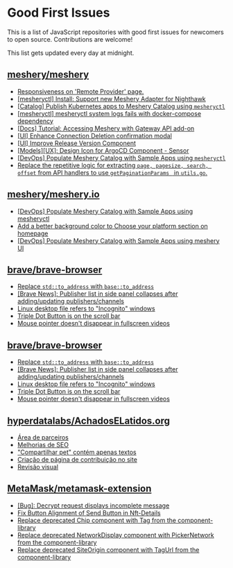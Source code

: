 # Good First Issues

This is a list of JavaScript repositories with good first issues for newcomers to open source. Contributions are welcome!

This list gets updated every day at midnight.

## [meshery/meshery](https://github.com/meshery/meshery)

- [Responsiveness on 'Remote Provider' page.](https://github.com/meshery/meshery/issues/10743)
- [[mesheryctl] Install: Support new Meshery Adapter for Nighthawk](https://github.com/meshery/meshery/issues/10371)
- [[Catalog] Publish Kubernetes apps to Meshery Catalog using `mesheryctl`](https://github.com/meshery/meshery/issues/10444)
- [[mesheryctl] mesheryctl system logs fails with docker-compose dependency](https://github.com/meshery/meshery/issues/10777)
- [[Docs] Tutorial: Accessing Meshery with Gateway API add-on](https://github.com/meshery/meshery/issues/10333)
- [[UI] Enhance Connection Deletion confirmation modal](https://github.com/meshery/meshery/issues/10558)
- [[UI] Improve Release Version Component](https://github.com/meshery/meshery/issues/9569)
- [[Models][UX]: Design Icon for ArgoCD Component - Sensor](https://github.com/meshery/meshery/issues/10300)
- [[DevOps] Populate Meshery Catalog with Sample Apps using `mesheryctl`](https://github.com/meshery/meshery/issues/10458)
- [Replace the repetitive logic for extracting `page, pagesize, search, offset` from API handlers to use  `getPaginationParams ` in `utils.go`.](https://github.com/meshery/meshery/issues/10825)

## [meshery/meshery.io](https://github.com/meshery/meshery.io)

- [[DevOps] Populate Meshery Catalog with Sample Apps using mesheryctl](https://github.com/meshery/meshery.io/issues/1650)
- [Add a better background color to Choose your platform section on homepage](https://github.com/meshery/meshery.io/issues/1735)
- [[DevOps] Populate Meshery Catalog with Sample Apps using meshery UI](https://github.com/meshery/meshery.io/issues/1699)

## [brave/brave-browser](https://github.com/brave/brave-browser)

- [Replace `std::to_address` with `base::to_address`](https://github.com/brave/brave-browser/issues/38658)
- [[Brave News]: Publisher list in side panel collapses after adding/updating publishers/channels](https://github.com/brave/brave-browser/issues/36550)
- [Linux desktop file refers to "Incognito" windows](https://github.com/brave/brave-browser/issues/37623)
- [Triple Dot Button is on the  scroll bar ](https://github.com/brave/brave-browser/issues/36298)
- [Mouse pointer doesn't disappear in fullscreen videos](https://github.com/brave/brave-browser/issues/17292)

## [brave/brave-browser](https://github.com/brave/brave-browser)

- [Replace `std::to_address` with `base::to_address`](https://github.com/brave/brave-browser/issues/38658)
- [[Brave News]: Publisher list in side panel collapses after adding/updating publishers/channels](https://github.com/brave/brave-browser/issues/36550)
- [Linux desktop file refers to "Incognito" windows](https://github.com/brave/brave-browser/issues/37623)
- [Triple Dot Button is on the  scroll bar ](https://github.com/brave/brave-browser/issues/36298)
- [Mouse pointer doesn't disappear in fullscreen videos](https://github.com/brave/brave-browser/issues/17292)

## [hyperdatalabs/AchadosELatidos.org](https://github.com/hyperdatalabs/AchadosELatidos.org)

- [Área de parceiros](https://github.com/hyperdatalabs/AchadosELatidos.org/issues/8)
- [Melhorias de SEO](https://github.com/hyperdatalabs/AchadosELatidos.org/issues/5)
- ["Compartilhar pet" contém apenas textos](https://github.com/hyperdatalabs/AchadosELatidos.org/issues/2)
- [Criação de página de contribuição no site](https://github.com/hyperdatalabs/AchadosELatidos.org/issues/4)
- [Revisão visual](https://github.com/hyperdatalabs/AchadosELatidos.org/issues/3)

## [MetaMask/metamask-extension](https://github.com/MetaMask/metamask-extension)

- [[Bug]: Decrypt request displays incomplete message](https://github.com/MetaMask/metamask-extension/issues/19549)
- [Fix Button Alignment of Send Button in Nft-Details](https://github.com/MetaMask/metamask-extension/issues/20050)
- [Replace deprecated Chip component with Tag from the component-library](https://github.com/MetaMask/metamask-extension/issues/20487)
- [Replace deprecated NetworkDisplay component with PickerNetwork from the component-library](https://github.com/MetaMask/metamask-extension/issues/20485)
- [Replace deprecated SiteOrigin component with TagUrl from the component-library](https://github.com/MetaMask/metamask-extension/issues/20489)

